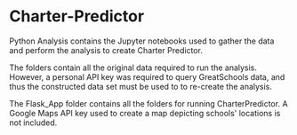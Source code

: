 # Charter-Predictor
Python Analysis contains the Jupyter notebooks used to gather the data and perform the analysis to create Charter Predictor. 


The folders contain all the original data required to run the analysis. However, a personal API key was required to query GreatSchools data, 
and thus the constructed data set must be used to to re-create the analysis. 


The Flask_App folder contains all the folders for running CharterPredictor. A Google Maps API key used to create a map depicting 
schools' locations is not included. 

